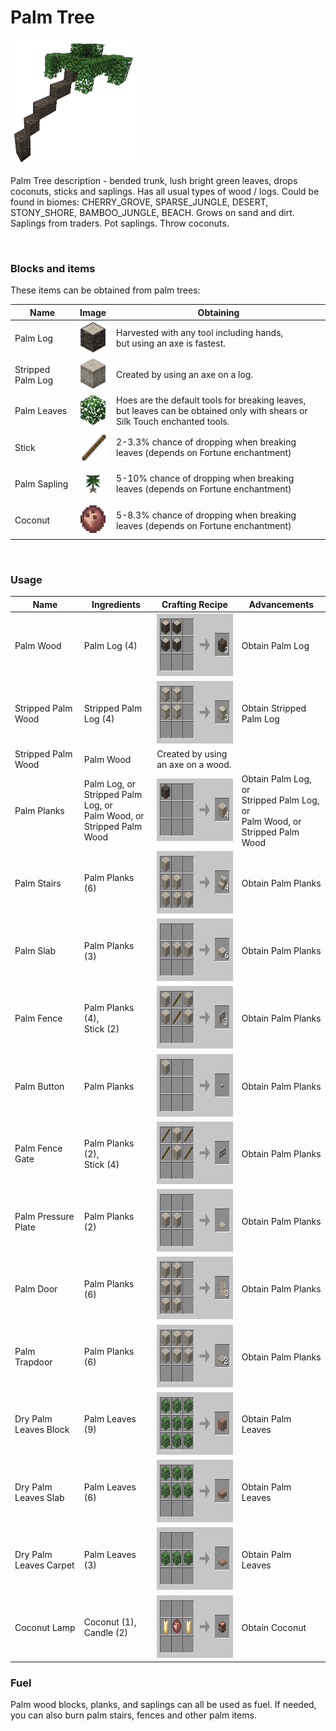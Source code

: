 # Palm Tree

<img src="./img/palm.png" alt="Palm" height="200" width="200">

Palm Tree description - bended trunk, lush bright green leaves, 
drops coconuts, sticks and saplings. Has all usual types of wood / logs.
Could be found in biomes: CHERRY_GROVE, SPARSE_JUNGLE, DESERT, 
STONY_SHORE, BAMBOO_JUNGLE, BEACH.
Grows on sand and dirt.
Saplings from traders. 
Pot saplings. Throw coconuts.

<br>

### Blocks and items
These items can be obtained from palm trees:

| Name              | Image                                                                    | Obtaining                                                                                                                      |
|-------------------|--------------------------------------------------------------------------|--------------------------------------------------------------------------------------------------------------------------------|
| Palm Log          | <img src="./img/palm_item_1.png" alt="Palm Item" height="50" width="50"> | Harvested with any tool including hands, <br>but using an axe is fastest.                                                      |
| Stripped Palm Log | <img src="./img/palm_item_2.png" alt="Palm Item" height="50" width="50"> | Created by using an axe on a log.                                                                                              |
| Palm Leaves       | <img src="./img/palm_item_3.png" alt="Palm Item" height="50" width="50"> | Hoes are the default tools for breaking leaves, <br>but leaves can be obtained only with shears or Silk Touch enchanted tools. |
| Stick             | <img src="./img/palm_item_4.png" alt="Palm Item" height="50" width="50"> | 2-3.3% chance of dropping when breaking leaves (depends on Fortune enchantment)                                                |
| Palm Sapling      | <img src="./img/palm_item_5.png" alt="Palm Item" height="50" width="50"> | 5-10% chance of dropping when breaking leaves (depends on Fortune enchantment)                                                 |
| Coconut           | <img src="./img/palm_item_6.png" alt="Palm Item" height="50" width="50"> | 5-8.3% chance of dropping when breaking leaves (depends on Fortune enchantment)                                                |

<br>

### Usage

| Name                   | Ingredients                                                                   | Crafting Recipe                                                       | Advancements                                                                         |
|------------------------|-------------------------------------------------------------------------------|-----------------------------------------------------------------------|--------------------------------------------------------------------------------------|
| Palm Wood              | Palm Log (4)                                                                  | <img src="./img/recipe_palm_2.png" alt="Palm Recipe" height="100">    | Obtain Palm Log                                                                      |
| Stripped Palm Wood     | Stripped Palm Log (4)                                                         | <img src="./img/recipe_palm_1.png" alt="Palm Recipe" height="100">    | Obtain Stripped Palm Log                                                             |
| Stripped Palm Wood     | Palm Wood                                                                     | Created by using an axe on a wood.                                    |                                                                                      |
| Palm Planks            | Palm Log, or<br> Stripped Palm Log, or<br>Palm Wood, or<br>Stripped Palm Wood | <img src="./img/recipe_palm_5.png" alt="Palm Recipe" height="100">    | Obtain Palm Log, or<br> Stripped Palm Log, or<br>Palm Wood, or<br>Stripped Palm Wood |
| Palm Stairs            | Palm Planks (6)                                                               | <img src="./img/recipe_palm_4.png" alt="Palm Recipe" height="100">    | Obtain Palm Planks                                                                   |
| Palm Slab              | Palm Planks (3)                                                               | <img src="./img/recipe_palm_3.png" alt="Palm Recipe" height="100">    | Obtain Palm Planks                                                                   |
| Palm Fence             | Palm Planks (4), <br>Stick (2)                                                | <img src="./img/recipe_palm_7.png" alt="Palm Recipe" height="100">    | Obtain Palm Planks                                                                   |
| Palm Button            | Palm Planks                                                                   | <img src="./img/recipe_palm_6.png" alt="Palm Recipe" height="100">    | Obtain Palm Planks                                                                   |
| Palm Fence Gate        | Palm Planks (2), <br>Stick (4)                                                | <img src="./img/recipe_palm_8.png" alt="Palm Recipe" height="100">    | Obtain Palm Planks                                                                   |
| Palm Pressure Plate    | Palm Planks (2)                                                               | <img src="./img/recipe_palm_10.png" alt="Palm Recipe" height="100">   | Obtain Palm Planks                                                                   |
| Palm Door              | Palm Planks (6)                                                               | <img src="./img/recipe_palm_9.png" alt="Palm Recipe" height="100">    | Obtain Palm Planks                                                                   |
| Palm Trapdoor          | Palm Planks (6)                                                               | <img src="./img/recipe_palm_11.png" alt="Palm Recipe" height="100">   | Obtain Palm Planks                                                                   |
| Dry Palm Leaves Block  | Palm Leaves (9)                                                               | <img src="./img/recipe_leaves_1.png" alt="Palm Recipe" height="100">  | Obtain Palm Leaves                                                                   |
| Dry Palm Leaves Slab   | Palm Leaves (6)                                                               | <img src="./img/recipe_leaves_2.png" alt="Palm Recipe" height="100">  | Obtain Palm Leaves                                                                   |
| Dry Palm Leaves Carpet | Palm Leaves (3)                                                               | <img src="./img/recipe_leaves_3.png" alt="Palm Recipe" height="100">  | Obtain Palm Leaves                                                                   |
| Coconut Lamp           | Coconut (1), <br>Candle (2)                                                   | <img src="./img/recipe_coconut_1.png" alt="Palm Recipe" height="100"> | Obtain Coconut                                                                       |



### Fuel
Palm wood blocks, planks, and saplings can all be used as fuel. 
If needed, you can also burn palm stairs, fences and other palm items.